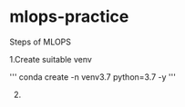 # mlops-practice
Steps of MLOPS

1.Create suitable venv

'''
conda create -n venv3.7 python=3.7 -y
'''

2.
